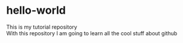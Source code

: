 # hello-world
This is my tutorial repository<br>
With this repository I am going to learn all the cool stuff about github

